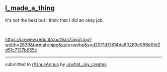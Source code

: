 ## [I_made_a_thing](https://www.reddit.com/r/UnusAnnus/comments/jrx0ya/i_made_a_thing/)
It's not the best but I think that I did an okay job. 

&#x200B;

https://preview.redd.it/cbut1sm75iy51.jpg?width=2839&format=pjpg&auto=webp&s=d2071d17814da60289e098d0fd2d51c7137b655c

---

submitted to [r/UnusAnnus](https://www.reddit.com/r/UnusAnnus) by [u/what_Joy_creates](https://www.reddit.com/user/what_Joy_creates)
